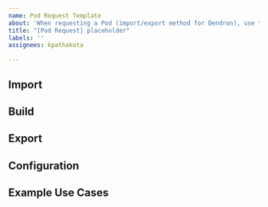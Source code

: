 ```yaml
---
name: Pod Request Template
about: 'When requesting a Pod (import/export method for Dendron), use this template. '
title: "[Pod Request] placeholder"
labels: ''
assignees: kpathakota

---
```


<!--
 Do not Remove this block!

 Select something by placing an 'x' or 'X' inside the brackets.

 Needed for Auto labeling:
 issue_labeler_regex_version=3

 - [X] Onboard. 
 - [X] Feature Request
 - [ ] IsTriaged

 -->

## Import

<!-- What does import look like? How will the data from the source get formatted when imported into Dendron?-->

## Build

<!--What does build look like? What steps need to occur prior to exporting your Dendron notes-->

## Export

<!--What does export look like?-->

## Configuration

<!--What might a configuration file look like to help make sure your data is formatted correctly 

e.g.
destinations:

- destination:
      base: People
      table: Interactions
    src:
      meet.{today}.*
    mapping:
      fm.created: DateV2
      fm.type: Type
      section.noes: Notes
      section.people: People
?-->

## Example Use Cases

<!--e.g. Sync notes from meetings with an airtable tracking meetings across days and people-->
